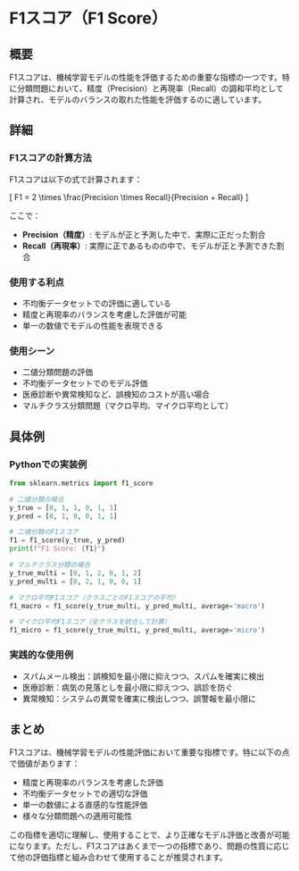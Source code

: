 # F1スコア（F1 Score）

## 概要
F1スコアは、機械学習モデルの性能を評価するための重要な指標の一つです。特に分類問題において、精度（Precision）と再現率（Recall）の調和平均として計算され、モデルのバランスの取れた性能を評価するのに適しています。

## 詳細

### F1スコアの計算方法
F1スコアは以下の式で計算されます：

\[
F1 = 2 \times \frac{Precision \times Recall}{Precision + Recall}
\]

ここで：
- **Precision（精度）**: モデルが正と予測した中で、実際に正だった割合
- **Recall（再現率）**: 実際に正であるものの中で、モデルが正と予測できた割合

### 使用する利点
- 不均衡データセットでの評価に適している
- 精度と再現率のバランスを考慮した評価が可能
- 単一の数値でモデルの性能を表現できる

### 使用シーン
- 二値分類問題の評価
- 不均衡データセットでのモデル評価
- 医療診断や異常検知など、誤検知のコストが高い場合
- マルチクラス分類問題（マクロ平均、マイクロ平均として）

## 具体例

### Pythonでの実装例
```python
from sklearn.metrics import f1_score

# 二値分類の場合
y_true = [0, 1, 1, 0, 1, 1]
y_pred = [0, 1, 0, 0, 1, 1]

# 二値分類のF1スコア
f1 = f1_score(y_true, y_pred)
print(f"F1 Score: {f1}")

# マルチクラス分類の場合
y_true_multi = [0, 1, 2, 0, 1, 2]
y_pred_multi = [0, 2, 1, 0, 0, 1]

# マクロ平均F1スコア（クラスごとのF1スコアの平均）
f1_macro = f1_score(y_true_multi, y_pred_multi, average='macro')

# マイクロ平均F1スコア（全クラスを統合して計算）
f1_micro = f1_score(y_true_multi, y_pred_multi, average='micro')
```

### 実践的な使用例
- スパムメール検出：誤検知を最小限に抑えつつ、スパムを確実に検出
- 医療診断：病気の見落としを最小限に抑えつつ、誤診を防ぐ
- 異常検知：システムの異常を確実に検出しつつ、誤警報を最小限に

## まとめ
F1スコアは、機械学習モデルの性能評価において重要な指標です。特に以下の点で価値があります：

- 精度と再現率のバランスを考慮した評価
- 不均衡データセットでの適切な評価
- 単一の数値による直感的な性能評価
- 様々な分類問題への適用可能性

この指標を適切に理解し、使用することで、より正確なモデル評価と改善が可能になります。ただし、F1スコアはあくまで一つの指標であり、問題の性質に応じて他の評価指標と組み合わせて使用することが推奨されます。 
